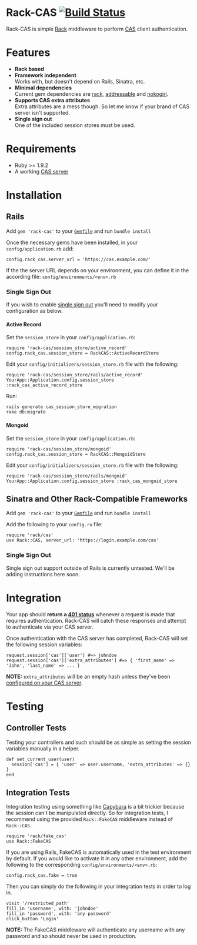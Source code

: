 Rack-CAS [![Build Status](https://travis-ci.org/biola/rack-cas.png?branch=master)](https://travis-ci.org/biola/rack-cas)
========
Rack-CAS is simple [Rack](http://rack.github.com/) middleware to perform [CAS](http://jasig.org/cas) client authentication.

Features
========
* __Rack based__
* __Framework independent__  
Works with, but doesn't depend on Rails, Sinatra, etc.
* __Minimal dependencies__  
Current gem dependencies are [rack](http://rubygems.org/gems/rack), [addressable](http://rubygems.org/gems/addressable) and [nokogiri](http://rubygems.org/gems/nokogiri).
* __Supports CAS extra attributes__  
Extra attributes are a mess though. So let me know if your brand of CAS server isn't supported.
* __Single sign out__  
One of the included session stores must be used.

Requirements
============
* Ruby >= 1.9.2
* A working [CAS server](http://rubycas.github.com)

Installation
============

Rails
-----

Add `gem 'rack-cas'` to your [`Gemfile`](http://gembundler.com/gemfile.html) and run `bundle install`

Once the necessary gems have been installed, in your `config/application.rb` add:

    config.rack_cas.server_url = 'https://cas.example.com/'

If the the server URL depends on your environment, you can define it in the according file: `config/environments/<env>.rb`

### Single Sign Out ###

If you wish to enable [single sign out](https://wiki.jasig.org/display/CASUM/Single+Sign+Out) you'll need to modify your configuration as below.

#### Active Record ####

Set the `session_store` in your `config/application.rb`:

    require 'rack-cas/session_store/active_record'
    config.rack_cas.session_store = RackCAS::ActiveRecordStore

Edit your `config/initializers/session_store.rb` file with the following:

    require 'rack-cas/session_store/rails/active_record'
    YourApp::Application.config.session_store :rack_cas_active_record_store

Run:

    rails generate cas_session_store_migration
    rake db:migrate

#### Mongoid ####

Set the `session_store` in your `config/application.rb`:

    require 'rack-cas/session_store/mongoid'
    config.rack_cas.session_store = RackCAS::MongoidStore

Edit your `config/initializers/session_store.rb` file with the following:

    require 'rack-cas/session_store/rails/mongoid'
    YourApp::Application.config.session_store :rack_cas_mongoid_store

Sinatra and Other Rack-Compatible Frameworks
--------------------------------------------

Add `gem 'rack-cas'` to your [`Gemfile`](http://gembundler.com/gemfile.html) and run `bundle install`

Add the following to your `config.ru` file:

    require 'rack/cas'
    use Rack::CAS, server_url: 'https://login.example.com/cas'

### Single Sign Out ###

Single sign out support outside of Rails is currently untested. We'll be adding instructions here soon.

Integration
===========
Your app should __return a [401 status](http://httpstatus.es/401)__ whenever a request is made that requires authentication. Rack-CAS will catch these responses and attempt to authenticate via your CAS server.

Once authentication with the CAS server has completed, Rack-CAS will set the following session variables:

    request.session['cas']['user'] #=> johndoe
    request.session['cas']['extra_attributes'] #=> { 'first_name' => 'John', 'last_name' => ... }

__NOTE:__ `extra_attributes` will be an empty hash unless they've been [configured on your CAS server](https://github.com/rubycas/rubycas-server/wiki/Extra-user-attributes).

Testing
=======

Controller Tests
----------------
Testing your controllers and such should be as simple as setting the session variables manually in a helper.

    def set_current_user(user)
      session['cas'] = { 'user' => user.username, 'extra_attributes' => {} }
    end

Integration Tests
-----------------
Integration testing using something like [Capybara](http://jnicklas.github.com/capybara/) is a bit trickier because the session can't be manipulated directly. So for integration tests, I recommend using the provided `Rack::FakeCAS` middleware instead of `Rack::CAS`.

    require 'rack/fake_cas'
    use Rack::FakeCAS

If you are using Rails, FakeCAS is automatically used in the test environment by default. If you would like to activate it in any other environment, add the following to the corresponding `config/environments/<env>.rb`:

    config.rack_cas.fake = true

Then you can simply do the following in your integration tests in order to log in.

    visit '/restricted_path'
    fill_in 'username', with: 'johndoe'
    fill_in 'password', with: 'any password'
    click_button 'Login'

__NOTE:__ The FakeCAS middleware will authenticate any username with any password and so should never be used in production.
